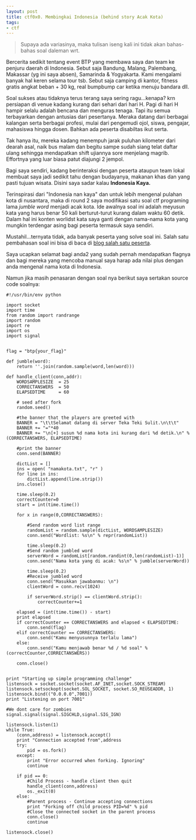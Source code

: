 ```yaml
---
layout: post
title: ctf0x0. Membingkai Indonesia (behind story Acak Kota)
tags:
- ctf
---
```


>Supaya ada variasinya, maka tulisan iseng kali ini tidak akan bahas-bahas soal daleman wrt.

Bercerita sedikit tentang event BTP yang membawa saya dan team ke penjuru daerah di Indonesia. Sebut saja Bandung, Malang, Palembang, Makassar (yg ini saya absen), Samarinda & Yogyakarta. Kami mengalami banyak hal keren selama tour tsb. Sebut saja camping di kantor, fitness gratis angkat beban + 30 kg, real bumpbump car ketika menuju bandara dll.

Soal sukses atau tidaknya terus terang saya sering ragu...kenapa? krn persiapan di venue kadang kurang dari sehari dari hari H. Pagi di hari H hampir selalu adalah bencana dan menguras tenaga. Tapi itu semua terbayarkan dengan antusias dari pesertanya. Meraka datang dari berbagai kalangan serta berbagai profesi, mulai dari pengemudi ojol, siswa, pengajar, mahasiswa hingga dosen. Bahkan ada peserta disabiltas ikut serta. 

Tak hanya itu, mereka kadang menempuh jarak puluhan kilometer dari dearah asal, naik bus malam dan begitu sampe sudah siang telat daftar ulang sehingga mendapatkan shift ujiannya sore menjelang magrib. Effortnya yang luar biasa patut diajungi 2 jempol.

Bagi saya sendiri, kadang berinteraksi dengan peserta ataupun team lokal membuat saya jadi sedikit tahu dengan budayanya, makanan khas dan yang pasti tujuan wisata. Disini saya sadar kalau __Indonesia Kaya.__

Terinspirasi dari "Indonesia nan kaya" dan untuk lebih mengenal pulahan kota di nusantara, maka di round 2 saya modifikasi satu soal ctf programing lama _jumble word_ menjadi acak kota. Ide awalnya soal ini adalah meyusun kata yang harus benar 50 kali berturut-turut kurang dalam waktu 60 detik. Dalam hal ini konten worlidst kata saya ganti dengan nama-nama kota yang mungkin terdengar asing bagi peserta termasuk saya sendiri.

Mustahil...ternyata tidak, ada banyak peserta yang solve soal ini. Salah satu pembahasan soal ini bisa di baca di [blog salah satu peserta](https://bayufedra.wordpress.com/2018/05/05/write-up-ctf-born-to-protect-kategori-programming/). 

Saya ucapkan selamat bagi anda2 yang sudah pernah mendapatkan flagnya dan bagi mereka yang mencoba manual saya harap ada nilai plus dengan anda mengenal nama kota di Indonesia.

Namun jika masih penasaran dengan soal nya berikut saya sertakan source code soalnya:

```
#!/usr/bin/env python

import socket
import time
from random import randrange
import random
import re
import os
import signal


flag = "btp{your_flag}"

def jumble(word):
	return ''.join(random.sample(word,len(word)))  	

def handle_client(conn,addr):
	WORDSAMPLESIZE 	= 25
	CORRECTANSWERS 	= 50
	ELAPSEDTIME 	= 60

	# seed after fork
	random.seed()

	#the banner that the players are greeted with
	BANNER = "\t\tSelamat datang di server Teka Teki Sulit.\n\t\t"
	BANNER += "="*40
	BANNER += "\n[+] susun %d nama kota ini kurang dari %d detik.\n" % (CORRECTANSWERS, ELAPSEDTIME)	

	#print the banner
	conn.send(BANNER)

	dictList = []
	ins = open( "namakota.txt", "r" )
	for line in ins:
		dictList.append(line.strip())
	ins.close()

	time.sleep(0.2)
	correctCounter=0
	start = int(time.time())

	for x in range(0,CORRECTANSWERS):
		
		#Send random word list range
		randomList = random.sample(dictList, WORDSAMPLESIZE)
		conn.send("Wordlist: %s\n" % repr(randomList))
		
		time.sleep(0.2)
		#Send random jumbled word
		serverWord = randomList[random.randint(0,len(randomList)-1)]
		conn.send("Nama kota yang di acak: %s\n" % jumble(serverWord))
		
		time.sleep(0.2)
		#Receive jumbled word
		conn.send("Masukkan jawabanmu: \n")
		clientWord = conn.recv(1024)
		
		if serverWord.strip() == clientWord.strip():
			correctCounter+=1
	
	elapsed = (int(time.time()) - start)
	print elapsed
	if correctCounter == CORRECTANSWERS and elapsed < ELAPSEDTIME:
		conn.send(flag)
	elif correctCounter == CORRECTANSWERS:
		conn.send("Kamu menyusunnya terlalu lama")
	else:
		conn.send("Kamu menjawab benar %d / %d soal" % (correctCounter,CORRECTANSWERS))
				
	conn.close()


print "Starting up simple programming challenge"
listensock = socket.socket(socket.AF_INET,socket.SOCK_STREAM)
listensock.setsockopt(socket.SOL_SOCKET, socket.SO_REUSEADDR, 1)
listensock.bind(("0.0.0.0",7001))
print "Listening on port 7001"

#We dont care for zombies
signal.signal(signal.SIGCHLD,signal.SIG_IGN)

listensock.listen(1)
while True:
    (conn,address) = listensock.accept()
    print "Connection accepted from",address
    try:
        pid = os.fork()
    except:
        print "Error occurred when forking. Ignoring"
        continue
        
    if pid == 0:
        #Child Process - handle client then quit
        handle_client(conn,address)
        os._exit(0)
    else:
        #Parent process - Continue accepting connections
        print "Forking off child process PID=%d" % pid
        #Close the connected socket in the parent process
        conn.close()
        continue

listensock.close()
```


